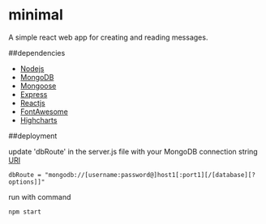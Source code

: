 # minimal

A simple react web app for creating and reading messages.

##dependencies
* [Nodejs](https://nodejs.org/en/)
* [MongoDB](https://www.mongodb.com/)
* [Mongoose](https://mongoosejs.com/)
* [Express](https://expressjs.com/)
* [Reactjs](https://reactjs.org/)
* [FontAwesome](https://github.com/FortAwesome/react-fontawesome)
* [Highcharts](https://github.com/highcharts/highcharts-react)

##deployment

update 'dbRoute' in the server.js file with your MongoDB connection string [URI](https://docs.mongodb.com/v3.2/reference/connection-string/)

```
dbRoute = "mongodb://[username:password@]host1[:port1][/[database][?options]]"
```

run with command

```
npm start
```
